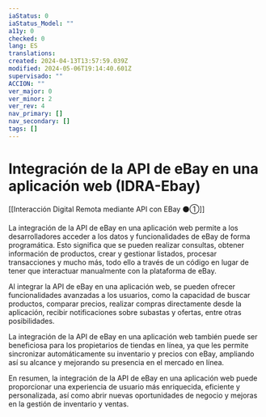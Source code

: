 ```yaml
---
iaStatus: 0
iaStatus_Model: ""
a11y: 0
checked: 0
lang: ES
translations: 
created: 2024-04-13T13:57:59.039Z
modified: 2024-05-06T19:14:40.601Z
supervisado: ""
ACCION: ""
ver_major: 0
ver_minor: 2
ver_rev: 4
nav_primary: []
nav_secondary: []
tags: []
---
```

# Integración de la API de eBay en una aplicación web (IDRA-Ebay)

[[Interacción Digital Remota mediante API con EBay ⚫①]]

La integración de la API de eBay en una aplicación web permite a los desarrolladores acceder a los datos y funcionalidades de eBay de forma programática. Esto significa que se pueden realizar consultas, obtener información de productos, crear y gestionar listados, procesar transacciones y mucho más, todo ello a través de un código en lugar de tener que interactuar manualmente con la plataforma de eBay.

Al integrar la API de eBay en una aplicación web, se pueden ofrecer funcionalidades avanzadas a los usuarios, como la capacidad de buscar productos, comparar precios, realizar compras directamente desde la aplicación, recibir notificaciones sobre subastas y ofertas, entre otras posibilidades.

La integración de la API de eBay en una aplicación web también puede ser beneficiosa para los propietarios de tiendas en línea, ya que les permite sincronizar automáticamente su inventario y precios con eBay, ampliando así su alcance y mejorando su presencia en el mercado en línea.

En resumen, la integración de la API de eBay en una aplicación web puede proporcionar una experiencia de usuario más enriquecida, eficiente y personalizada, así como abrir nuevas oportunidades de negocio y mejoras en la gestión de inventario y ventas.
